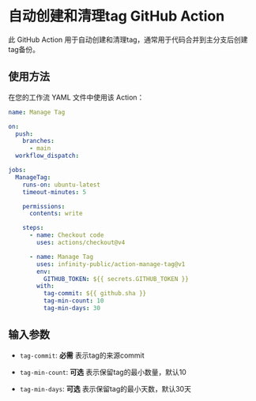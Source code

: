 # 自动创建和清理tag GitHub Action

此 GitHub Action 用于自动创建和清理tag，通常用于代码合并到主分支后创建tag备份。

## 使用方法

在您的工作流 YAML 文件中使用该 Action：

```yaml
name: Manage Tag

on:
  push:
    branches:
      - main
  workflow_dispatch:

jobs:
  ManageTag:
    runs-on: ubuntu-latest
    timeout-minutes: 5

    permissions:
      contents: write

    steps:
      - name: Checkout code
        uses: actions/checkout@v4

      - name: Manage Tag
        uses: infinity-public/action-manage-tag@v1
        env:
          GITHUB_TOKEN: ${{ secrets.GITHUB_TOKEN }}
        with:
          tag-commit: ${{ github.sha }}
          tag-min-count: 10
          tag-min-days: 30
```

## 输入参数

- `tag-commit`: **必需** 表示tag的来源commit

- `tag-min-count`: **可选** 表示保留tag的最小数量，默认10

- `tag-min-days`: **可选** 表示保留tag的最小天数，默认30天

